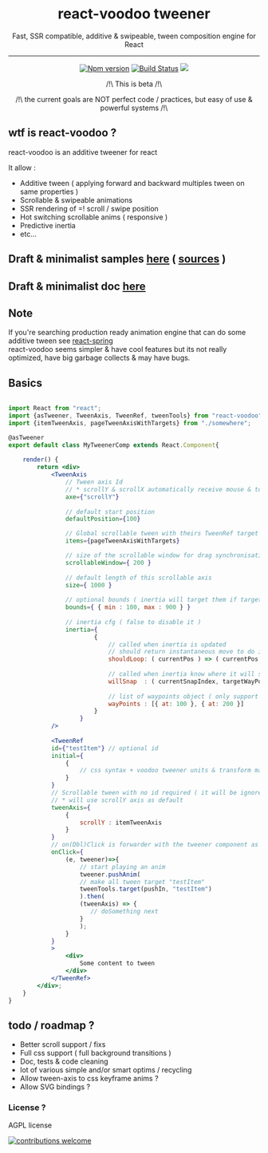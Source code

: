 <h1 align="center">react-voodoo tweener</h1>
<p align="center">Fast, SSR compatible, additive & swipeable, tween composition engine for React</p>

___


<p align="center">
<a href="https://www.npmjs.com/package/react-voodoo">
<img src="https://img.shields.io/npm/v/react-voodoo.svg" alt="Npm version" /></a>
<a href="https://travis-ci.org/react-voodoo/react-voodoo">
<img src="https://travis-ci.org/react-voodoo/react-voodoo.svg?branch=master" alt="Build Status" /></a>
<img src="https://img.shields.io/badge/contributions-welcome-brightgreen.svg?style=flat" />
</p>
<p align="center">/!\ This is beta /!\</p>
<p align="center">/!\ the current goals are NOT perfect code / practices, but easy of use & powerful systems /!\</p>


## wtf is react-voodoo ?

react-voodoo is an additive tweener for react

It allow :

- Additive tween ( applying forward and backward multiples tween on same properties )
- Scrollable & swipeable animations
- SSR rendering of =! scroll / swipe position
- Hot switching scrollable anims ( responsive )
- Predictive inertia
- etc...

## Draft & minimalist samples [here](http://htmlpreview.github.io/?https://github.com/n8tz/react-voodoo/blob/master/dist.samples/index.html) ( [sources](samples) )

## Draft & minimalist doc [here](etc/doc/readme.md)

## Note

If you're searching production ready animation engine that can do some additive tween see [react-spring](https://github.com/react-spring/react-spring)<br>
react-voodoo seems simpler & have cool features but its not really optimized, have big garbage collects & may have bugs. 

## Basics

```jsx harmony

import React from "react";
import {asTweener, TweenAxis, TweenRef, tweenTools} from "react-voodoo";
import {itemTweenAxis, pageTweenAxisWithTargets} from "./somewhere";

@asTweener
export default class MyTweenerComp extends React.Component{
	
	render() {
		return <div>
			<TweenAxis
				// Tween axis Id 
				// * scrollY & scrollX automatically receive mouse & touch events
				axe={"scrollY"}
				
				// default start position
				defaultPosition={100}

				// Global scrollable tween with theirs TweenRef target ids
				items={pageTweenAxisWithTargets}

				// size of the scrollable window for drag synchronisation
				scrollableWindow={ 200 }
				
				// default length of this scrollable axis
				size={ 1000 }
				 
				// optional bounds ( inertia will target them if target pos is out )
				bounds={ { min : 100, max : 900 } }
				 
				// inertia cfg ( false to disable it ) 
				inertia={
						{
							// called when inertia is updated
							// should return instantaneous move to do if wanted
							shouldLoop: ( currentPos ) => ( currentPos > 500 ? -500 : null ),
							
							// called when inertia know where it will snap ( when the user stop dragging )   
							willSnap  : ( currentSnapIndex, targetWayPointObj ) => {},
							
							// list of waypoints object ( only support auto snap for now ) 
							wayPoints : [{ at: 100 }, { at: 200 }]
						}
					}
			/>
			
		    <TweenRef
			id={"testItem"} // optional id
			initial={
				{
					// css syntax + voodoo tweener units & transform management 
				}
			}
			// Scrollable tween with no id required ( it will be ignored )
			// * will use scrollY axis as default                 
			tweenAxis={
				{
					scrollY : itemTweenAxis
				}
			} 
			// on(Dbl)Click is forwarder with the tweener component as 2nd arg
			onClick={
				(e, tweener)=>{
					// start playing an anim
				    tweener.pushAnim(
					// make all tween target "testItem"
					tweenTools.target(pushIn, "testItem")
				    ).then(
					(tweenAxis) => {
					   // doSomething next
					}
				    );
			    }
			}
		    >
                <div>
                    Some content to tween
                </div>
            </TweenRef>
		</div>;
    }
}

```

## todo / roadmap ?

- Better scroll support / fixs
- Full css support ( full background transitions )
- Doc, tests & code cleaning
- lot of various simple and/or smart optims / recycling
- Allow tween-axis to css keyframe anims ? 
- Allow SVG bindings ?

### License ?

AGPL license

[![contributions welcome](https://img.shields.io/badge/contributions-welcome-brightgreen.svg?style=flat)](#)
